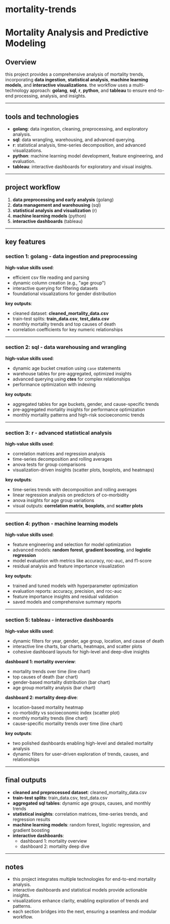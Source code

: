 # mortality-trends

# Mortality Analysis and Predictive Modeling

## Overview

this project provides a comprehensive analysis of mortality trends, incorporating **data ingestion**, **statistical analysis**, **machine learning models**, and **interactive visualizations**. the workflow uses a multi-technology approach: **golang**, **sql**, **r**, **python**, and **tableau** to ensure end-to-end processing, analysis, and insights.

---

## tools and technologies

- **golang**: data ingestion, cleaning, preprocessing, and exploratory analysis.  
- **sql**: data wrangling, warehousing, and advanced querying.  
- **r**: statistical analysis, time-series decomposition, and advanced visualizations.  
- **python**: machine learning model development, feature engineering, and evaluation.  
- **tableau**: interactive dashboards for exploratory and visual insights.  

---

## project workflow

1. **data preprocessing and early analysis** (golang)  
2. **data management and warehousing** (sql)  
3. **statistical analysis and visualization** (r)  
4. **machine learning models** (python)  
5. **interactive dashboards** (tableau)  

---

## key features

### section 1: golang - data ingestion and preprocessing

**high-value skills used**:
- efficient csv file reading and parsing  
- dynamic column creation (e.g., "age group")  
- interactive querying for filtering datasets  
- foundational visualizations for gender distribution  

**key outputs**:  
- cleaned dataset: **cleaned_mortality_data.csv**  
- train-test splits: **train_data.csv**, **test_data.csv**  
- monthly mortality trends and top causes of death  
- correlation coefficients for key numeric relationships  

---

### section 2: sql - data warehousing and wrangling

**high-value skills used**:
- dynamic age bucket creation using `case` statements  
- warehouse tables for pre-aggregated, optimized insights  
- advanced querying using **ctes** for complex relationships  
- performance optimization with indexing  

**key outputs**:  
- aggregated tables for age buckets, gender, and cause-specific trends  
- pre-aggregated mortality insights for performance optimization  
- monthly mortality patterns and high-risk socioeconomic trends  

---

### section 3: r - advanced statistical analysis

**high-value skills used**:
- correlation matrices and regression analysis  
- time-series decomposition and rolling averages  
- anova tests for group comparisons  
- visualization-driven insights (scatter plots, boxplots, and heatmaps)  

**key outputs**:  
- time-series trends with decomposition and rolling averages  
- linear regression analysis on predictors of co-morbidity  
- anova insights for age group variations  
- visual outputs: **correlation matrix**, **boxplots**, and **scatter plots**  

---

### section 4: python - machine learning models

**high-value skills used**:  
- feature engineering and selection for model optimization  
- advanced models: **random forest**, **gradient boosting**, and **logistic regression**  
- model evaluation with metrics like accuracy, roc-auc, and f1-score  
- residual analysis and feature importance visualization  

**key outputs**:  
- trained and tuned models with hyperparameter optimization  
- evaluation reports: accuracy, precision, and roc-auc  
- feature importance insights and residual validation  
- saved models and comprehensive summary reports  

---

### section 5: tableau - interactive dashboards

**high-value skills used**:  
- dynamic filters for year, gender, age group, location, and cause of death  
- interactive line charts, bar charts, heatmaps, and scatter plots  
- cohesive dashboard layouts for high-level and deep-dive insights  

**dashboard 1: mortality overview**:  
- mortality trends over time (line chart)  
- top causes of death (bar chart)  
- gender-based mortality distribution (bar chart)  
- age group mortality analysis (bar chart)  

**dashboard 2: mortality deep dive**:  
- location-based mortality heatmap  
- co-morbidity vs socioeconomic index (scatter plot)  
- monthly mortality trends (line chart)  
- cause-specific mortality trends over time (line chart)  

**key outputs**:  
- two polished dashboards enabling high-level and detailed mortality analysis  
- dynamic filters for user-driven exploration of trends, causes, and relationships  

---

## final outputs

- **cleaned and preprocessed dataset**: cleaned_mortality_data.csv  
- **train-test splits**: train_data.csv, test_data.csv  
- **aggregated sql tables**: dynamic age groups, causes, and monthly trends  
- **statistical insights**: correlation matrices, time-series trends, and regression results  
- **machine learning models**: random forest, logistic regression, and gradient boosting  
- **interactive dashboards**:  
  - dashboard 1: mortality overview  
  - dashboard 2: mortality deep dive  

---

## notes

- this project integrates multiple technologies for end-to-end mortality analysis.  
- interactive dashboards and statistical models provide actionable insights.  
- visualizations enhance clarity, enabling exploration of trends and patterns.  
- each section bridges into the next, ensuring a seamless and modular workflow.  
